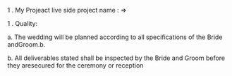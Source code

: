 1 . My Projeact live side project  name : => 


1 . Quality:
 
a. The wedding will be planned according to all specifications of the Bride andGroom.b.
 
b. All deliverables stated shall be inspected by the Bride and Groom before they aresecured for the ceremony or reception